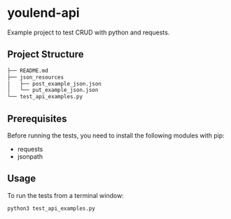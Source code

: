 # youlend-api

Example project to test CRUD with python and requests.

## Project Structure

```bash
├── README.md
├── json_resources
│   ├── post_example_json.json
│   └── put_example_json.json
└── test_api_examples.py
```
## Prerequisites

Before running the tests, you need to install the following modules with pip:
- requests
- jsonpath

## Usage
To run the tests from a terminal window:
```bash
python3 test_api_examples.py
```